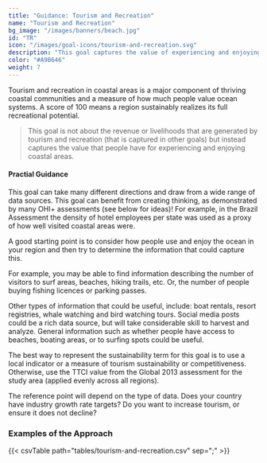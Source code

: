 ```yaml
---
title: "Guidance: Tourism and Recreation"
name: "Tourism and Recreation"
bg_image: "/images/banners/beach.jpg"
id: "TR"
icon: "/images/goal-icons/tourism-and-recreation.svg"
description: "This goal captures the value of experiencing and enjoying coastal areas."
color: "#A9B646"
weight: 7
---
```


Tourism and recreation in coastal areas is a major component of thriving coastal communities and a measure of how much people value ocean systems. A score of 100 means a region sustainably realizes its full recreational potential.


> This goal is not about the revenue or livelihoods that are generated by tourism and recreation (that is captured in other goals) but instead captures the value that people have for experiencing and enjoying coastal areas. 

#### Practial Guidance

This goal can take many different directions and draw from a wide range of data sources. This goal can benefit from creating thinking, as demonstrated by many OHI+ assessments (see below for ideas)! For example, in the Brazil Assessment the density of hotel employees per state was used as a proxy of how well visited coastal areas were.

A good starting point is to consider how people use and enjoy the ocean in your region and then try to determine the information that could capture this. 

For example, you may be able to find information describing the number of visitors to surf areas, beaches, hiking trails, etc. Or, the number of people buying fishing licences or parking passes. 

Other types of information that could be useful, include: boat rentals, resort registries, whale watching and bird watching tours. Social media posts could be a rich data source, but will take considerable skill to harvest and analyze. General information such as whether people have access to beaches, boating areas, or to surfing spots could be useful.

The best way to represent the sustainability term for this goal is to use a local indicator or a measure of tourism sustainability or competitiveness. Otherwise, use the TTCI value from the Global 2013 assessment for the study area (applied evenly across all regions).

The reference point will depend on the type of data. Does your country have industry growth rate targets? Do you want to increase tourism, or ensure it does not decline?

### Examples of the Approach
{{< csvTable path="tables/tourism-and-recreation.csv"  sep=";" >}}

